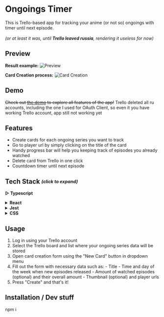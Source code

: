 # Ongoings Timer
This is Trello-based app for tracking your anime (or not so) ongoings with timer until next episode.
<br/>
<br/>
_(or at least it was, until **Trello leaved russia**, rendering it useless for now)_

## Preview

**Result example:**
![Preview](https://github.com/stinger222/ongoings-timer/assets/39219491/a25edcbd-165e-44b4-a506-b7bf8458f08c)

**Card Creation process:**
![Card Creation](https://github.com/stinger222/ongoings-timer/assets/39219491/1f9e3a89-0700-4c9c-9e29-9dc2e6f3d2de)

## Demo
~~Check out [the demo](https://stinger222.github.io/ongoings-timer) to explore all features of the app!~~
Trello deleted all ru accounts, including the one I used for OAuth Client, so even it you have working Trello account, app still not working yet

## Features
  - Create cards for each ongoing series you want to track
  - Go to player url by simply clicking on the title of the card
  - Handy progress bar will help you keeping track of episodes you already watched 
  - Delete card from Trello in one click
  - Countdown timer until next episode

## Tech Stack <i><sub><sup>(click to expand)</sup></sub></i>
 <b>▷ Typescript</b>
 
 <details>
   <summary><b>React</b></summary>
  
   - Redux & Redux Toolkit
     > For global state management and data fetching
   - Formik
     > To create card creation form with necessary logic such as validation and form state management
   - React Router Dom
     > For dynamic routing and navigation in the app 
</details>

 <details>
   <summary><b>Jest</b></summary>
   - Unit testing 
</details>

 <details>
   <summary><b>CSS</b></summary>

   - React Spring
     > Used to create mount animation for cards
   - React transition group
     > To animate navigation in dropdown menu
   - CSS Modules
     > For general components styling
</details>

## Usage
  1. Log in using your Trello account
  2. Select the Trello board and list where your ongoing series data will be stored
  3. Open card creation form  using the "New Card" button in dropdown menu
  4. Fill out the form with necessary data such as: 
    - Title
    - Time and day of the week when new episodes released
    - Amount of watched episodes (optional) and their overall amount
    - Thumbnail (optional) and player urls 
  5. Press "Create" and that's it!

## Installation / Dev stuff
npm i
